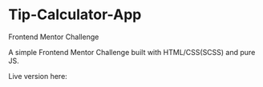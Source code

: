 # Tip-Calculator-App
Frontend Mentor Challenge


A simple Frontend Mentor Challenge built with HTML/CSS(SCSS) and pure JS.


Live version here:


